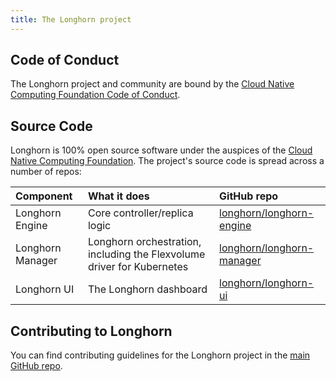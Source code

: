 ```yaml
---
title: The Longhorn project
---
```


## Code of Conduct

The Longhorn project and community are bound by the [Cloud Native Computing Foundation Code of Conduct](https://github.com/cncf/foundation/blob/master/code-of-conduct.md).

## Source Code

Longhorn is 100% open source software under the auspices of the [Cloud Native Computing Foundation](https://cncf.io). The project's source code is spread across a number of repos:

Component | What it does | GitHub repo
:---------|:-------------|:-----------
Longhorn Engine | Core controller/replica logic | [longhorn/longhorn-engine](https://github.com/longhorn/longhorn-engine)
Longhorn Manager | Longhorn orchestration, including the Flexvolume driver for Kubernetes | [longhorn/longhorn-manager](https://github.com/longhorn/longhorn-manager)
Longhorn UI | The Longhorn dashboard | [longhorn/longhorn-ui](https://github.com/longhorn/longhorn-ui)

## Contributing to Longhorn

You can find contributing guidelines for the Longhorn project in the [main GitHub repo](https://github.com/longhorn/longhorn/blob/master/CONTRIBUTING.md).

